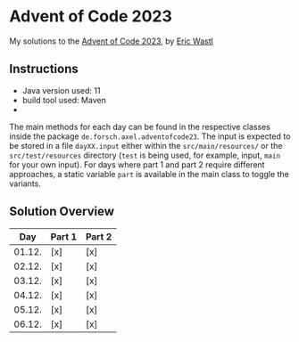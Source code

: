 # Advent of Code 2023

My solutions to the [Advent of Code 2023](https://adventofcode.com/), by [Eric Wastl](http://was.tl/)

## Instructions

* Java version used: 11
* build tool used: Maven
* 
The main methods for each day can be found in the respective classes inside the package `de.forsch.axel.adventofcode23`.
The input is expected to be stored in a file `dayXX.input` either within the `src/main/resources/` or the `src/test/resources` directory (`test` is being used, for example, input, `main` for your own input).
For days where part 1 and part 2 require different approaches, a static variable `part` is available in the main class to toggle the variants.

## Solution Overview

| Day    | Part 1 | Part 2 |
| ------ | ------ | ------ |
| 01.12. | [x]    | [x]    |
| 02.12. | [x]    | [x]    |
| 03.12. | [x]    | [x]    |
| 04.12. | [x]    | [x]    |
| 05.12. | [x]    | [x]    |
| 06.12. | [x]    | [x]    |
